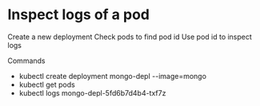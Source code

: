 # Inspect logs of a pod 

Create a new deployment 
Check pods to find pod id 
Use pod id to inspect logs 

Commands

* kubectl create deployment mongo-depl --image=mongo
* kubectl get pods
* kubectl logs mongo-depl-5fd6b7d4b4-txf7z
